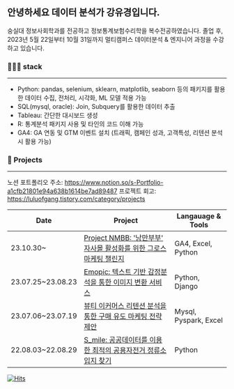 ## 안녕하세요 데이터 분석가 강유경입니다.
숭실대 정보사회학과를 전공하고 정보통계보험수리학을 복수전공하였습니다.
졸업 후, 2023년 5월 22일부터 10월 31일까지 멀티캠퍼스 데이터분석 & 엔지니어 과정을 수강하고 있습니다.

### 👩🏻‍💻 stack
---
- Python: pandas, selenium, sklearn, matplotlib, seaborn 등의 패키지를 활용한 데이터 수집, 전처리, 시각화, ML 모델 적용 가능
- SQL(mysql, oracle): Join, Subquery를 활용한 데이터 추출
- Tableau: 간단한 대시보드 생성
- R: 통계분석 패키지 사용 및 타인의 코드 이해 가능
- GA4: GA 연동 및 GTM 이벤트 설치 (트래픽, 캠페인 성과, 고객특성, 리텐션 분석 시 활용 가능)

### 📑 Projects
---
노션 포트폴리오 주소: https://www.notion.so/s-Portfolio-a1cfb21801e94a638b1614be7ad89487
프로젝트 회고: https://luluofgang.tistory.com/category/projects

| Date | Project | Langauage & Tools |
| --- | --- | --- |
| 23.10.30~ | [Project NMBB: '낭만부부' 자사몰 활성화를 위한 그로스 마케팅 챌린지](https://luluofgang.tistory.com/category/projects/NMBB) | GA4, Excel, Python|
| 23.07.25~23.08.23 | [Emopic: 텍스트 기반 감정분석을 통한 이미지 변환 서비스](https://github.com/KYK0328/emopic) | Python, Django |
| 23.07.06~23.07.19 | [뷰티 이커머스 리텐션 분석을 통한 구매 유도 마케팅 전략 제안](https://github.com/KYK0328/ecommerce) | Mysql, Pyspark, Excel |
| 22.08.03~22.08.29 | [S_mile: 공공데이터를 이용한 최적의 공용자전거 정류소 입지 찾기](https://github.com/KYK0328/public_bike) | Python |

[![Hits](https://hits.seeyoufarm.com/api/count/incr/badge.svg?url=https%3A%2F%2Fgithub.com%2FKYK0328&count_bg=%2379C83D&title_bg=%23555555&icon=&icon_color=%23E7E7E7&title=visits&edge_flat=false)](https://hits.seeyoufarm.com)
